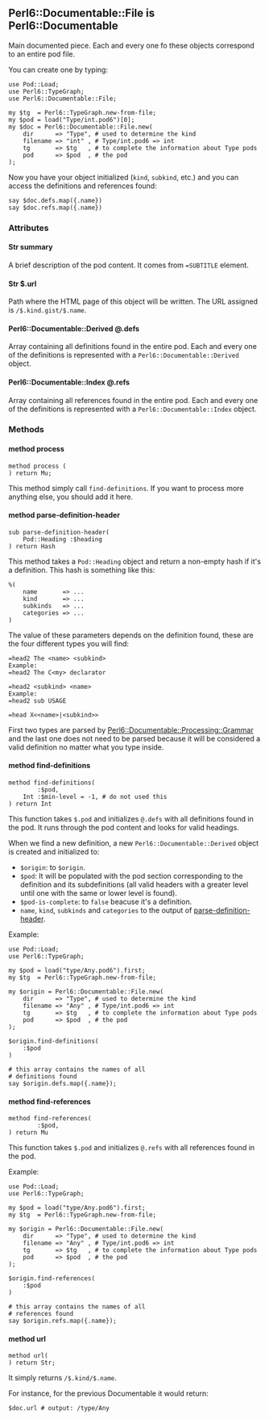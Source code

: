 ## Perl6::Documentable::File is Perl6::Documentable

Main documented piece. Each and every one fo these objects correspond to an entire pod file.

You can create one by typing:

```perl6
use Pod::Load;
use Perl6::TypeGraph;
use Perl6::Documentable::File;

my $tg  = Perl6::TypeGraph.new-from-file;
my $pod = load("Type/int.pod6")[0];
my $doc = Perl6::Documentable::File.new(
    dir      => "Type", # used to determine the kind
    filename => "int" , # Type/int.pod6 => int
    tg       => $tg   , # to complete the information about Type pods
    pod      => $pod  , # the pod
);
```

Now you have your object initialized (`kind`, `subkind`, etc.) and you can access the definitions and references found:

```perl6
say $doc.defs.map({.name})
say $doc.refs.map({.name})
```

### Attributes

#### Str summary

A brief description of the pod content. It comes from `=SUBTITLE` element.

#### Str \$.url

Path where the HTML page of this object will be written. The URL assigned is `/$.kind.gist/$.name`.

#### Perl6::Documentable::Derived @.defs

Array containing all definitions found in the entire pod. Each and every one of the definitions is represented with a `Perl6::Documentable::Derived` object.

#### Perl6::Documentable::Index @.refs

Array containing all references found in the entire pod. Each and every one of the definitions is represented with a `Perl6::Documentable::Index` object.

### Methods

#### method process

```perl6
method process (
) return Mu;
```

This method simply call `find-definitions`. If you want to process more anything else, you should add it here.

#### method parse-definition-header

```perl6
sub parse-definition-header(
    Pod::Heading :$heading
) return Hash
```

This method takes a `Pod::Heading` object and return a non-empty hash if it's a definition. This hash is something like this:

```perl6
%(
    name       => ...
    kind       => ...
    subkinds   => ...
    categories => ...
)
```

The value of these parameters depends on the definition found, these are the four different types you will find:

```perl6
=head2 The <name> <subkind>
Example:
=head2 The C<my> declarator
```

```perl6
=head2 <subkind> <name>
Example:
=head2 sub USAGE
```

```perl6
=head X<<name>|<subkind>>
```

First two types are parsed by [Perl6::Documentable::Processing::Grammar](lib/Perl6/Documentable/Processing/Grammar.pm6) and the last one does not need to be parsed because it will be considered a valid definition no matter what you type inside.

#### method find-definitions

```perl6
method find-definitions(
        :$pod,
    Int :$min-level = -1, # do not used this
) return Int
```

This function takes `$.pod` and initializes `@.defs` with all definitions found in the pod. It runs through the pod content and looks for valid headings.

When we find a new definition, a new `Perl6::Documentable::Derived` object is created and initialized to:

- `$origin`: to `$origin`.
- `$pod`: It will be populated with the pod section corresponding to the definition and its subdefinitions (all valid headers with a greater level until one with the same or lower level is found).
- `$pod-is-complete`: to `false` beacuse it's a definition.
- `name`, `kind`, `subkinds` and `categories` to the output of [parse-definition-header](#sub-parse-definition-header).

Example:

```perl6
use Pod::Load;
use Perl6::TypeGraph;

my $pod = load("type/Any.pod6").first;
my $tg  = Perl6::TypeGraph.new-from-file;

my $origin = Perl6::Documentable::File.new(
    dir      => "Type", # used to determine the kind
    filename => "Any" , # Type/int.pod6 => int
    tg       => $tg   , # to complete the information about Type pods
    pod      => $pod  , # the pod
);

$origin.find-definitions(
    :$pod
)

# this array contains the names of all
# definitions found
say $origin.defs.map({.name});
```

#### method find-references

```perl6
method find-references(
        :$pod,
) return Mu
```

This function takes `$.pod` and initializes `@.refs` with all references found in the pod.

Example:

```perl6
use Pod::Load;
use Perl6::TypeGraph;

my $pod = load("type/Any.pod6").first;
my $tg  = Perl6::TypeGraph.new-from-file;

my $origin = Perl6::Documentable::File.new(
    dir      => "Type", # used to determine the kind
    filename => "Any" , # Type/int.pod6 => int
    tg       => $tg   , # to complete the information about Type pods
    pod      => $pod  , # the pod
);

$origin.find-references(
    :$pod
)

# this array contains the names of all
# references found
say $origin.refs.map({.name});
```

#### method url

```perl6
method url(
) return Str;
```

It simply returns `/$.kind/$.name`.

For instance, for the previous Documentable it would return:

```perl6
$doc.url # output: /type/Any
```
